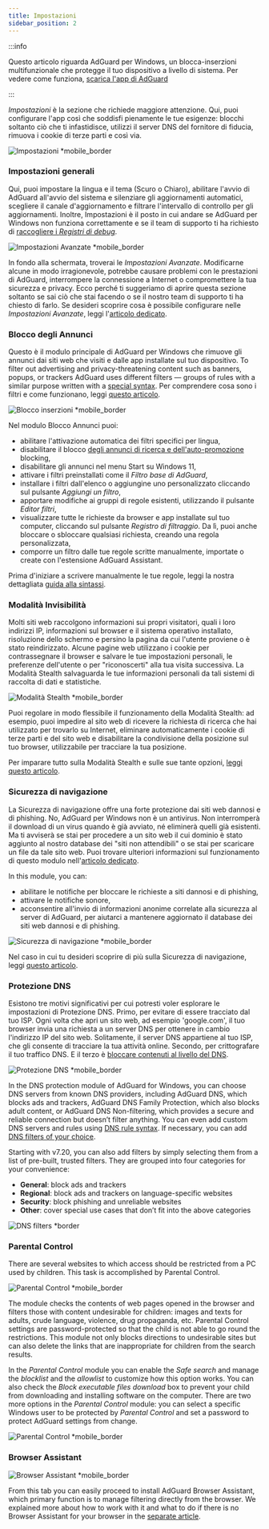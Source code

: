 ```yaml
---
title: Impostazioni
sidebar_position: 2
---
```


:::info

Questo articolo riguarda AdGuard per Windows, un blocca-inserzioni multifunzionale che protegge il tuo dispositivo a livello di sistema. Per vedere come funziona, [scarica l'app di AdGuard](https://agrd.io/download-kb-adblock)

:::

_Impostazioni_ è la sezione che richiede maggiore attenzione. Qui, puoi configurare l'app così che soddisfi pienamente le tue esigenze: blocchi soltanto ciò che ti infastidisce, utilizzi il server DNS del fornitore di fiducia, rimuova i cookie di terze parti e così via.

![Impostazioni \*mobile_border](https://cdn.adtidy.org/content/kb/ad_blocker/windows/overview/settings.png)

### Impostazioni generali

Qui, puoi impostare la lingua e il tema (Scuro o Chiaro), abilitare l'avvio di AdGuard all'avvio del sistema e silenziare gli aggiornamenti automatici, scegliere il canale d'aggiornamento e filtrare l'intervallo di controllo per gli aggiornamenti. Inoltre, Impostazioni è il posto in cui andare se AdGuard per Windows non funziona correttamente e se il team di supporto ti ha richiesto di [raccogliere i _Registri di debug_](/adguard-for-windows/solving-problems/adguard-logs.md).

![Impostazioni Avanzate \*mobile_border](https://cdn.adtidy.org/content/kb/ad_blocker/windows/overview/advanced-settings.png)

In fondo alla schermata, troverai le _Impostazioni Avanzate_. Modificarne alcune in modo irragionevole, potrebbe causare problemi con le prestazioni di AdGuard, interrompere la connessione a Internet o compromettere la tua sicurezza e privacy. Ecco perché ti suggeriamo di aprire questa sezione soltanto se sai ciò che stai facendo o se il nostro team di supporto ti ha chiesto di farlo. Se desideri scoprire cosa è possibile configurare nelle _Impostazioni Avanzate_, leggi l'[articolo dedicato](/adguard-for-windows/solving-problems/low-level-settings.md).

### Blocco degli Annunci

Questo è il modulo principale di AdGuard per Windows che rimuove gli annunci dai siti web che visiti e dalle app installate sul tuo dispositivo. To filter out advertising and privacy-threatening content such as banners, popups, or trackers AdGuard uses different filters — groups of rules with a similar purpose written with a [special syntax](/general/ad-filtering/create-own-filters). Per comprendere cosa sono i filtri e come funzionano, leggi [questo articolo](/general/ad-filtering/how-ad-blocking-works).

![Blocco inserzioni \*mobile_border](https://cdn.adtidy.org/content/kb/ad_blocker/windows/overview/settings_ad_blocker.png)

Nel modulo Blocco Annunci puoi:

- abilitare l'attivazione automatica dei filtri specifici per lingua,
- disabilitare il blocco [degli annunci di ricerca e dell'auto-promozione](/general/ad-filtering/search-ads) blocking,
- disabilitare gli annunci nel menu Start su Windows 11,
- attivare i filtri preinstallati come il _Filtro base di AdGuard_,
- installare i filtri dall'elenco o aggiungine uno personalizzato cliccando sul pulsante _Aggiungi un filtro_,
- apportare modifiche ai gruppi di regole esistenti, utilizzando il pulsante _Editor filtri_,
- visualizzare tutte le richieste da browser e app installate sul tuo computer, cliccando sul pulsante _Registro di filtraggio_. Da lì, puoi anche bloccare o sbloccare qualsiasi richiesta, creando una regola personalizzata,
- comporre un filtro dalle tue regole scritte manualmente, importate o create con l'estensione AdGuard Assistant.

Prima d'iniziare a scrivere manualmente le tue regole, leggi la nostra dettagliata [guida alla sintassi](/general/ad-filtering/create-own-filters).

### Modalità Invisibilità

Molti siti web raccolgono informazioni sui propri visitatori, quali i loro indirizzi IP, informazioni sul browser e il sistema operativo installato, risoluzione dello schermo e persino la pagina da cui l'utente proviene o è stato reindirizzato. Alcune pagine web utilizzano i cookie per contrassegnare il browser e salvare le tue impostazioni personali, le preferenze dell'utente o per "riconoscerti" alla tua visita successiva. La Modalità Stealth salvaguarda le tue informazioni personali da tali sistemi di raccolta di dati e statistiche.

![Modalità Stealth \*mobile_border](https://cdn.adtidy.org/content/kb/ad_blocker/windows/overview/stealth-mode.png)

Puoi regolare in modo flessibile il funzionamento della Modalità Stealth: ad esempio, puoi impedire al sito web di ricevere la richiesta di ricerca che hai utilizzato per trovarlo su Internet, eliminare automaticamente i cookie di terze parti e del sito web e disabilitare la condivisione della posizione sul tuo browser, utilizzabile per tracciare la tua posizione.

Per imparare tutto sulla Modalità Stealth e sulle sue tante opzioni, [leggi questo articolo](/general/stealth-mode).

### Sicurezza di navigazione

La Sicurezza di navigazione offre una forte protezione dai siti web dannosi e di phishing. No, AdGuard per Windows non è un antivirus. Non interromperà il download di un virus quando è già avviato, né eliminerà quelli già esistenti. Ma ti avviserà se stai per procedere a un sito web il cui dominio è stato aggiunto al nostro database dei "siti non attendibili" o se stai per scaricare un file da tale sito web. Puoi trovare ulteriori informazioni sul funzionamento di questo modulo nell'[articolo dedicato](/general/browsing-security).

In this module, you can:

- abilitare le notifiche per bloccare le richieste a siti dannosi e di phishing,
- attivare le notifiche sonore,
- acconsentire all'invio di informazioni anonime correlate alla sicurezza al server di AdGuard, per aiutarci a mantenere aggiornato il database dei siti web dannosi e di phishing.

![Sicurezza di navigazione \*mobile_border](https://cdn.adtidy.org/content/kb/ad_blocker/windows/overview/browsing-security.png)

Nel caso in cui tu desideri scoprire di più sulla Sicurezza di navigazione, leggi [questo articolo](/general/browsing-security/).

### Protezione DNS

Esistono tre motivi significativi per cui potresti voler esplorare le impostazioni di Protezione DNS. Primo, per evitare di essere tracciato dal tuo ISP. Ogni volta che apri un sito web, ad esempio 'google.com', il tuo browser invia una richiesta a un server DNS per ottenere in cambio l'indirizzo IP del sito web. Solitamente, il server DNS appartiene al tuo ISP, che gli consente di tracciare la tua attività online. Secondo, per crittografare il tuo traffico DNS. E il terzo è [bloccare contenuti al livello del DNS](https://adguard-dns.io/kb/general/dns-filtering/).

![Protezione DNS \*mobile_border](https://cdn.adtidy.org/content/kb/ad_blocker/windows/overview/dns-settings.png)

In the DNS protection module of AdGuard for Windows, you can choose DNS servers from known DNS providers, including AdGuard DNS, which blocks ads and trackers, AdGuard DNS Family Protection, which also blocks adult content, or AdGuard DNS Non-filtering, which provides a secure and reliable connection but doesn’t filter anything. You can even add custom DNS servers and rules using [DNS rule syntax](https://adguard-dns.io/kb/general/dns-filtering-syntax/). If necessary, you can add [DNS filters of your choice](https://filterlists.com).

Starting with v7.20, you can also add filters by simply selecting them from a list of pre-built, trusted filters. They are grouped into four categories for your convenience:

- **General**: block ads and trackers
- **Regional**: block ads and trackers on language-specific websites
- **Security**: block phishing and unreliable websites
- **Other**: cover special use cases that don’t fit into the above categories

![DNS filters \*border](https://cdn.adtidy.org/content/release_notes/ad_blocker/windows/v7.20/dns_filters/en.png)

### Parental Control

There are several websites to which access should be restricted from a PC used by children. This task is accomplished by Parental Control.

![Parental Control \*mobile_border](https://cdn.adtidy.org/content/kb/ad_blocker/windows/overview/parental-control.png)

The module checks the contents of web pages opened in the browser and filters those with content undesirable for children: images and texts for adults, crude language, violence, drug propaganda, etc. Parental Control settings are password-protected so that the child is not able to go round the restrictions. This module not only blocks directions to undesirable sites but can also delete the links that are inappropriate for children from the search results.

In the _Parental Control_ module you can enable the _Safe search_ and manage the _blocklist_ and the _allowlist_ to customize how this option works. You can also check the _Block executable files download_ box to prevent your child from downloading and installing software on the computer. There are two more options in the _Parental Control_ module: you can select a specific Windows user to be protected by _Parental Control_ and set a password to protect AdGuard settings from change.

![Parental Control \*mobile_border](https://cdn.adtidy.org/content/kb/ad_blocker/windows/overview/parental-control.png)

### Browser Assistant

![Browser Assistant \*mobile_border](https://cdn.adtidy.org/content/kb/ad_blocker/windows/browser-assistant/browser-assistant.png)

From this tab you can easily proceed to install AdGuard Browser Assistant, which primary function is to manage filtering directly from the browser. We explained more about how to work with it and what to do if there is no Browser Assistant for your browser in the [separate article](/adguard-for-windows/browser-assistant.md).
